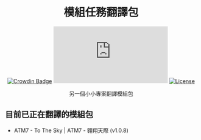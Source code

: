 <!-- markdownlint-configure-file {
  "MD033": false,
  "MD041": false
} -->

<div align="center">

# 模組任務翻譯包

[![Crowdin Badge](https://img.shields.io/badge/%E4%BD%BF%E7%94%A8Crowdin%E7%BF%BB%E8%AD%AF-green?style=for-the-badge&labelColor=lightgrey&logo=crowdin&logoColor=white)](https://crowdin.com/)
[![zh-TW translation](https://img.shields.io/badge/dynamic/json?color=blue&label=翻譯完成度&style=for-the-badge&query=%24.progress.0.data.translationProgress&url=https%3A%2F%2Fbadges.awesome-crowdin.com%2Fstats-14784376-534752.json)](https://crowdin.com/project/translatequestpack)
[![License](https://img.shields.io/badge/License-CC%20BY--NC--SA%204.0-lightgrey.svg?style=for-the-badge)](https://creativecommons.org/licenses/by-nc-sa/4.0/)

另一個小小專案翻譯模組包

</div>

## 目前已正在翻譯的模組包

- ATM7 - To The Sky | ATM7 - 翱翔天際 (v1.0.8)
